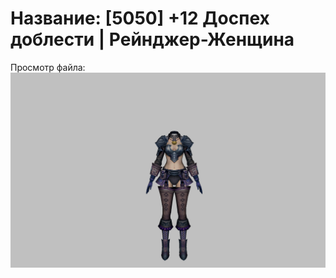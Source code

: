 # Название: [5050] +12 Доспех доблести | Рейнджер-Женщина

Просмотр файла:
![p030019.png](p030019.png)